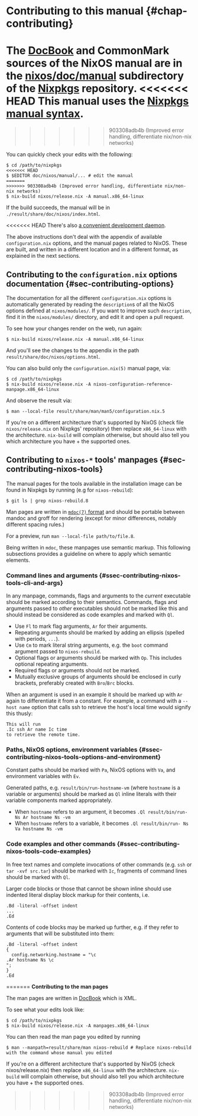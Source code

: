 # Contributing to this manual {#chap-contributing}

The [DocBook] and CommonMark sources of the NixOS manual are in the [nixos/doc/manual](https://github.com/NixOS/nixpkgs/tree/master/nixos/doc/manual) subdirectory of the [Nixpkgs](https://github.com/NixOS/nixpkgs) repository.
<<<<<<< HEAD
This manual uses the [Nixpkgs manual syntax](https://nixos.org/manual/nixpkgs/unstable/#sec-contributing-markup).
=======
>>>>>>> 903308adb4b (Improved error handling, differentiate nix/non-nix networks)

You can quickly check your edits with the following:

```ShellSession
$ cd /path/to/nixpkgs
<<<<<<< HEAD
$ $EDITOR doc/nixos/manual/... # edit the manual
=======
>>>>>>> 903308adb4b (Improved error handling, differentiate nix/non-nix networks)
$ nix-build nixos/release.nix -A manual.x86_64-linux
```

If the build succeeds, the manual will be in `./result/share/doc/nixos/index.html`.

<<<<<<< HEAD
There's also [a convenient development daemon](https://nixos.org/manual/nixpkgs/unstable/#sec-contributing-devmode).

The above instructions don't deal with the appendix of available `configuration.nix` options, and the manual pages related to NixOS. These are built, and written in a different location and in a different format, as explained in the next sections.

## Contributing to the `configuration.nix` options documentation {#sec-contributing-options}

The documentation for all the different `configuration.nix` options is automatically generated by reading the `description`s of all the NixOS options defined at `nixos/modules/`. If you want to improve such `description`, find it in the `nixos/modules/` directory, and edit it and open a pull request.

To see how your changes render on the web, run again:

```ShellSession
$ nix-build nixos/release.nix -A manual.x86_64-linux
```

And you'll see the changes to the appendix in the path `result/share/doc/nixos/options.html`.

You can also build only the `configuration.nix(5)` manual page, via:

```ShellSession
$ cd /path/to/nixpkgs
$ nix-build nixos/release.nix -A nixos-configuration-reference-manpage.x86_64-linux
```

And observe the result via:

```ShellSession
$ man --local-file result/share/man/man5/configuration.nix.5
```

If you're on a different architecture that's supported by NixOS (check file `nixos/release.nix` on Nixpkgs' repository) then replace `x86_64-linux` with the architecture. `nix-build` will complain otherwise, but should also tell you which architecture you have + the supported ones.

## Contributing to `nixos-*` tools' manpages {#sec-contributing-nixos-tools}

The manual pages for the tools available in the installation image can be found in Nixpkgs by running (e.g for `nixos-rebuild`):

```ShellSession
$ git ls | grep nixos-rebuild.8
```

Man pages are written in [`mdoc(7)` format](https://mandoc.bsd.lv/man/mdoc.7.html) and should be portable between mandoc and groff for rendering (except for minor differences, notably different spacing rules.)

For a preview, run `man --local-file path/to/file.8`.

Being written in `mdoc`, these manpages use semantic markup. This following subsections provides a guideline on where to apply which semantic elements.

### Command lines and arguments {#ssec-contributing-nixos-tools-cli-and-args}

In any manpage, commands, flags and arguments to the *current* executable should be marked according to their semantics. Commands, flags and arguments passed to *other* executables should not be marked like this and should instead be considered as code examples and marked with `Ql`.

- Use `Fl` to mark flag arguments, `Ar` for their arguments.
- Repeating arguments should be marked by adding an ellipsis (spelled with periods, `...`).
- Use `Cm` to mark literal string arguments, e.g. the `boot` command argument passed to `nixos-rebuild`.
- Optional flags or arguments should be marked with `Op`. This includes optional repeating arguments.
- Required flags or arguments should not be marked.
- Mutually exclusive groups of arguments should be enclosed in curly brackets, preferably created with `Bro`/`Brc` blocks.

When an argument is used in an example it should be marked up with `Ar` again to differentiate it from a constant. For example, a command with a `--host name` option that calls ssh to retrieve the host's local time would signify this thusly:
```
This will run
.Ic ssh Ar name Ic time
to retrieve the remote time.
```

### Paths, NixOS options, environment variables {#ssec-contributing-nixos-tools-options-and-environment}

Constant paths should be marked with `Pa`, NixOS options with `Va`, and environment variables with `Ev`.

Generated paths, e.g. `result/bin/run-hostname-vm` (where `hostname` is a variable or arguments) should be marked as `Ql` inline literals with their variable components marked appropriately.

 - When `hostname` refers to an argument, it becomes `.Ql result/bin/run- Ns Ar hostname Ns -vm`
 - When `hostname` refers to a variable, it becomes `.Ql result/bin/run- Ns Va hostname Ns -vm`

### Code examples and other commands {#ssec-contributing-nixos-tools-code-examples}

In free text names and complete invocations of other commands (e.g. `ssh` or `tar -xvf src.tar`) should be marked with `Ic`, fragments of command lines should be marked with `Ql`.

Larger code blocks or those that cannot be shown inline should use indented literal display block markup for their contents, i.e.

```
.Bd -literal -offset indent
...
.Ed
```

Contents of code blocks may be marked up further, e.g. if they refer to arguments that will be substituted into them:

```
.Bd -literal -offset indent
{
  config.networking.hostname = "\c
.Ar hostname Ns \c
";
}
.Ed
```
=======
**Contributing to the man pages**

The man pages are written in [DocBook] which is XML.

To see what your edits look like:

```ShellSession
$ cd /path/to/nixpkgs
$ nix-build nixos/release.nix -A manpages.x86_64-linux
```

You can then read the man page you edited by running

```ShellSession
$ man --manpath=result/share/man nixos-rebuild # Replace nixos-rebuild with the command whose manual you edited
```

If you're on a different architecture that's supported by NixOS (check nixos/release.nix) then replace `x86_64-linux` with the architecture.
`nix-build` will complain otherwise, but should also tell you which architecture you have + the supported ones.

[DocBook]: https://en.wikipedia.org/wiki/DocBook
>>>>>>> 903308adb4b (Improved error handling, differentiate nix/non-nix networks)
